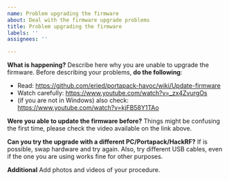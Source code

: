 ```yaml
---
name: Problem upgrading the firmware
about: Deal with the firmware upgrade problems
title: Problem upgrading the firmware
labels: ''
assignees: ''

---
```


**What is happening?**
Describe here why you are unable to upgrade the firmware. Before describing your problems, **do the following**: 
* Read: https://github.com/eried/portapack-havoc/wiki/Update-firmware
* Watch carefully: https://www.youtube.com/watch?v=_zx4ZvurgOs
* (if you are not in Windows) also check: https://www.youtube.com/watch?v=kjFB58Y1TAo

**Were you able to update the firmware before?**
Things might be confusing the first time, please check the video available on the link above.

**Can you try the upgrade with a different PC/Portapack/HackRF?**
If is possible, swap hardware and try again. Also, try different USB cables, even if the one you are using works fine for other purposes.

**Additional**
Add photos and videos of your procedure.
